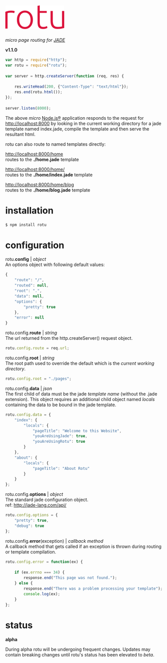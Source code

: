 
# [![rotu](./rotu.png)](https://www.npmjs.com/package/rotu)  
_micro page routing for [JADE](http://jade-lang.com)_

**v1.1.0**

```javascript
var http = require("http");
var rotu = require("rotu");

var server = http.createServer(function (req, res) {

    res.writeHead(200, {"Content-Type": "text/html"});
    res.end(rotu.html());
});

server.listen(8000);
```

The above _micro_ [Node.js&reg;](https://nodejs.org) application responds to the request for [http://localhost:8000](http://localhost:8000) by looking in the current working directory for a jade template named index.jade, compile the template and then serve the resultant html.

rotu can also route to named templates directly:

[http://localhost:8000/home](http://localhost:8000/home)  
routes to the **./home.jade** template

[http://localhost:8000/home/](http://localhost:8000/home/)   
routes to the **./home/index.jade** template

[http://localhost:8000/home/blog](http://localhost:8000/home/blog)  
routes to the **./home/blog.jade** template

# installation
```bash
$ npm install rotu
```

# configuration

rotu.**config** | _object_  
An options object with following default values:  
```javascript
{
    "route": "/",
    "routed": null,
    "root": ".",
    "data": null,
    "options": {
        "pretty": true
    },
    "error": null
}
```




rotu.config.**route** | _string_  
The url returned from the http.createServer() request object.

```javascript
rotu.config.route = req.url;
```

rotu.config.**root** | _string_  
The root path used to override the default which is the _current working directory_.

```javascript
rotu.config.root = "./pages";
```

rotu.config.**data** | _json_  
The first child of data must be the jade _template name_ (without the .jade extension). This object requires an additional child object named _locals_ containing the data to be bound in the jade template.

```javascript
rotu.config.data = {
    "index": {
        "locals": {
            "pageTitle": "Welcome to this Website",
            "youAreUsingJade": true,
            "youAreUsingRotu": true
        }
    },
    "about": {
        "locals": {
            "pageTitle": "About Rotu"
        }
    }
};
```

rotu.config.**options** | _object_  
The standard jade configuration object.  
ref: http://jade-lang.com/api/

```javascript
rotu.config.options = {
    "pretty": true,
    "debug": true
};
```
rotu.config.**error**(exception) | _callback method_  
A callback method that gets called if an exception is thrown during routing or template compilation.

```javascript
rotu.config.error = function(ex) {

    if (ex.errno === 34) {
        response.end("This page was not found.");
    } else {
        response.end("There was a problem processing your template");
        console.log(ex);
    }
};
```




# status
**alpha**

During alpha rotu will be undergoing frequent changes. Updates may contain breaking changes until rotu's status has been elevated to _beta_.
